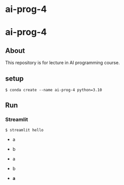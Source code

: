 <h1>ai-prog-4</h1>

# ai-prog-4
## About
This repository is for lecture in AI programming course.
## setup
```
$ conda create --name ai-prog-4 python=3.10
```
## Run
### Streamlit
```
$ streamlit hello
```
* a
* b

* a
* b
* **a**
